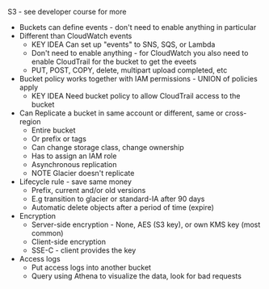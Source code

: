 S3 - see developer course for more
- Buckets can define events - don't need to enable anything in particular
- Different than CloudWatch events
  - KEY IDEA Can set up "events" to SNS, SQS, or Lambda
  - Don't need to enable anything - for CloudWatch you also need to enable CloudTrail for the bucket to get the eveets
  - PUT, POST, COPY, delete, multipart upload completed, etc
- Bucket policy works together with IAM permissions - UNION of policies apply
  - KEY IDEA Need bucket policy to allow CloudTrail access to the bucket
- Can Replicate a bucket in same account or different, same or cross-region
  - Entire bucket
  - Or prefix or tags
  - Can change storage class, change ownership
  - Has to assign an IAM role
  - Asynchronous replication
  - NOTE Glacier doesn't replicate
- Lifecycle rule - save same money
  - Prefix, current and/or old versions
  - E.g transition to glacier or standard-IA after 90 days
  - Automatic delete objects after a period of time (expire)
- Encryption
  - Server-side encryption - None, AES (S3 key), or own KMS key (most common)
  - Client-side encryption
  - SSE-C - client provides the key
- Access logs
  - Put access logs into another bucket
  - Query using Athena to visualize the data, look for bad requests

